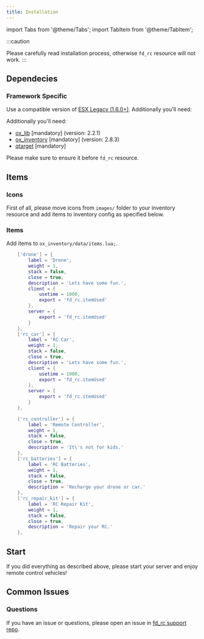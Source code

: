 ```yaml
---
title: Installation
---
```


import Tabs from '@theme/Tabs';
import TabItem from '@theme/TabItem';

:::caution

Please carefully read installation process, otherwise `fd_rc` resource will not work.
:::

## Dependecies

### Framework Specific

<Tabs>
<TabItem value="ESX" label="ESX" default>

Use a compatible version of [ESX Legacy (1.6.0+)](https://github.com/ESX-framework). Additionally you'll need:

Additionally you'll need:
- [ox_lib](https://github.com/overextended/ox_lib) [mandatory] (version: 2.2.1)
- [ox_inventory](https://github.com/overextended/ox_inventory) [mandatory] (version: 2.8.3)
- [qtarget](https://github.com/overextended/qtarget) [mandatory]

Please make sure to ensure it before `fd_rc` resource.
</TabItem>
</Tabs>

## Items

### Icons
First of all, please move icons from `images/` folder to your inventory resource and add items to inventory config as specified below.

### Items
<Tabs>
<TabItem value="ESX" label="ESX" default>

Add items to `ox_inventory/data/items.lua;`.

```lua
    ['drone'] = {
		label = 'Drone',
		weight = 1,
		stack = false,
		close = true,
		description = 'Lets have some fun.',
        client = {
            usetime = 1000,
            export = 'fd_rc.itemUsed'
        },
        server = {
            export = 'fd_rc.itemUsed'
        }
	},
    ['rc_car'] = {
		label = 'RC Car',
		weight = 1,
		stack = false,
		close = true,
		description = 'Lets have some fun.',
        client = {
            usetime = 1000,
            export = 'fd_rc.itemUsed'
        },
        server = {
            export = 'fd_rc.itemUsed'
        }
	},

    ['rc_controller'] = {
		label = 'Remote Controller',
		weight = 1,
		stack = false,
		close = true,
		description = 'It\'s not for kids.'
	},
    ['rc_batteries'] = {
		label = 'RC Batteries',
		weight = 1,
		stack = false,
		close = true,
		description = 'Recharge your drone or car.'
	},
    ['rc_repair_kit'] = {
		label = 'RC Repair Kit',
		weight = 1,
		stack = false,
		close = true,
		description = 'Repair your RC.'
	},
```
</TabItem>
</Tabs>

## Start

If you did everything as described above, please start your server and enjoy remote control vehicles!

## Common Issues

### Questions

If you have an issue or questions, please open an issue in [fd_rc support repo](https://github.com/FelisDevelopment/fd_rc_support/issues).
